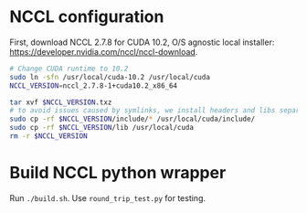 # NCCL configuration

First, download NCCL 2.7.8 for CUDA 10.2, O/S agnostic local installer: https://developer.nvidia.com/nccl/nccl-download.

```bash
# Change CUDA runtime to 10.2
sudo ln -sfn /usr/local/cuda-10.2 /usr/local/cuda
NCCL_VERSION=nccl_2.7.8-1+cuda10.2_x86_64

tar xvf $NCCL_VERSION.txz
# to avoid issues caused by symlinks, we install headers and libs separately.
sudo cp -rf $NCCL_VERSION/include/* /usr/local/cuda/include/
sudo cp -rf $NCCL_VERSION/lib /usr/local/cuda
rm -r $NCCL_VERSION
```

# Build NCCL python wrapper

Run `./build.sh`. Use `round_trip_test.py` for testing.
